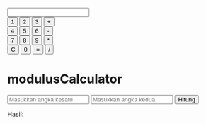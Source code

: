 <html>
<head>
<meta charset="utf-8">
<style>
.kalk(margin: 40%;>
.kalk .butt{magrin:2px;48px;height:25px;font-weight:bold;}
</style>
</head>
<body>
 <br>
 </TD>
 </TR>
	
<div class="calculator">
        <input type="text" id="display" readonly>
        <br>
        <input type="button" value="1" onclick="addToDisplay('1')">
        <input type="button" value="2" onclick="addToDisplay('2')">
        <input type="button" value="3" onclick="addToDisplay('3')">
        <input type="button" value="+" onclick="addToDisplay('+')">
        <br>
        <input type="button" value="4" onclick="addToDisplay('4')">
        <input type="button" value="5" onclick="addToDisplay('5')">
        <input type="button" value="6" onclick="addToDisplay('6')">
        <input type="button" value="-" onclick="addToDisplay('-')">
        <br>
        <input type="button" value="7" onclick="addToDisplay('7')">
        <input type="button" value="8" onclick="addToDisplay('8')">
        <input type="button" value="9" onclick="addToDisplay('9')">
        <input type="button" value="*" onclick="addToDisplay('*')">
        <br>
        <input type="button" value="C" onclick="clearDisplay()">
        <input type="button" value="0" onclick="addToDisplay('0')">
        <input type="button" value="=" onclick="calculate()">
        <input type="button" value="/" onclick="addToDisplay('/')">
	  <h1>modulusCalculator</h1>
	  <input type="number" id="angka1" placeholder="Masukkan angka kesatu">
        <input type="number" id="angka2" placeholder="Masukkan angka kedua">
        <button onclick="hitungModulus()">Hitung</button>
        <p>Hasil: <span id="hasil"></span></p>
	  <br>
 <script>
        function hitungModulus() {
            var angka1 = parseFloat(document.getElementById("angka1").value);
            var angka2 = parseFloat(document.getElementById("angka2").value);

            if (!isNaN(angka1) && !isNaN(angka2)) {
                var hasil = angka1 % angka2;
                document.getElementById("hasil").textContent = hasil;
            } else {
                document.getElementById("hasil").textContent = "Masukkan angka yang valid";
            }
        }
    </script>
  <script>
        function addToDisplay(value) {
            document.getElementById('display').value += value;
        }

        function clearDisplay() {
            document.getElementById('display').value = '';
        }

        function calculate() {
            try {
                document.getElementById('display').value = eval(document.getElementById('display').value);
            } catch (error) {
                document.getElementById('display').value = 'Error';
            }
        }
    </script>
